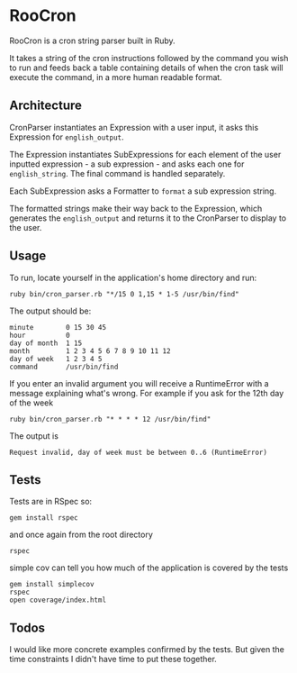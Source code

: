 # RooCron

RooCron is a cron string parser built in Ruby.

It takes a string of the cron instructions followed by the command you wish to
run and feeds back a table containing details of when the cron task will execute
the command, in a more human readable format.

## Architecture

CronParser instantiates an Expression with a user input, it asks this Expression
for `english_output`.

The Expression instantiates SubExpressions for each element of the user inputted
expression - a sub expression - and asks each one for `english_string`. The
final command is handled separately.

Each SubExpression asks a Formatter to `format` a sub expression string.

The formatted strings make their way back to the Expression, which generates the
`english_output` and returns it to the CronParser to display to the user.

## Usage

To run, locate yourself in the application's home directory and run:

    ruby bin/cron_parser.rb "*/15 0 1,15 * 1-5 /usr/bin/find"

The output should be:

    minute        0 15 30 45
    hour          0
    day of month  1 15
    month         1 2 3 4 5 6 7 8 9 10 11 12
    day of week   1 2 3 4 5
    command       /usr/bin/find

If you enter an invalid argument you will receive a RuntimeError with a message
explaining what's wrong. For example if you ask for the 12th day of the week

    ruby bin/cron_parser.rb "* * * * 12 /usr/bin/find"

The output is

    Request invalid, day of week must be between 0..6 (RuntimeError)

## Tests

Tests are in RSpec so:

    gem install rspec

and once again from the root directory

    rspec

simple cov can tell you how much of the application is covered by the tests

    gem install simplecov
    rspec
    open coverage/index.html

## Todos

I would like more concrete examples confirmed by the tests. But given the time
constraints I didn't have time to put these together.
